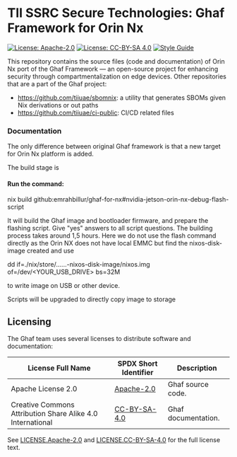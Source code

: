 <!--
    Copyright 2022-2023 TII (SSRC) and the Ghaf contributors
    SPDX-License-Identifier: CC-BY-SA-4.0
-->

# TII SSRC Secure Technologies: Ghaf Framework for Orin Nx

[![License: Apache-2.0](https://img.shields.io/badge/License-Apache--2.0-blue.svg)](https://www.apache.org/licenses/LICENSE-2.0) [![License: CC-BY-SA 4.0](https://img.shields.io/badge/License-CC--BY--SA--4.0-lightgrey.svg)](https://creativecommons.org/licenses/by-sa/4.0/legalcode) [![Style Guide](https://img.shields.io/badge/docs-Style%20Guide-blueviolet)](https://github.com/tiiuae/ghaf/blob/main/docs/style_guide.md)

This repository contains the source files (code and documentation) of Orin Nx port of the Ghaf Framework — an open-source project for enhancing security through compartmentalization on edge devices.
Other repositories that are a part of the Ghaf project:

* <https://github.com/tiiuae/sbomnix>: a utility that generates SBOMs given Nix derivations or out paths
* <https://github.com/tiiuae/ci-public>: CI/CD related files


### Documentation
The only difference between original Ghaf framework is that a new target for Orin Nx platform is added. 

The build stage is 

#### Run the command:

nix build github:emrahbillur/ghaf-for-nx#nvidia-jetson-orin-nx-debug-flash-script 

It will build the Ghaf image and bootloader firmware, and prepare the flashing script. Give "yes" answers to all script questions. The building process takes around 1,5 hours.
Here we do not use the flash command directly as the Orin NX does not have local EMMC but find the nixos-disk-image created and use

dd if=./nix/store/......<somedirectory>-nixos-disk-image/nixos.img of=/dev/<YOUR_USB_DRIVE> bs=32M
  
to write image on USB or other device.
  
Scripts will be upgraded to directly copy image to storage


## Licensing

The Ghaf team uses several licenses to distribute software and documentation:

| License Full Name | SPDX Short Identifier | Description |
| -------- | ----------- | ----------- |
| Apache License 2.0 | [Apache-2.0](https://spdx.org/licenses/Apache-2.0.html) | Ghaf source code. |
| Creative Commons Attribution Share Alike 4.0 International | [CC-BY-SA-4.0](https://spdx.org/licenses/CC-BY-SA-4.0.html) | Ghaf documentation. |

See [LICENSE.Apache-2.0](./LICENSES/LICENSE.Apache-2.0) and [LICENSE.CC-BY-SA-4.0](./LICENSES/LICENSE.CC-BY-SA-4.0) for the full license text.
